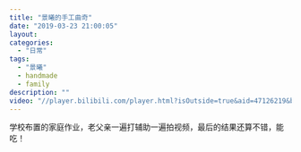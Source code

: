 ```yaml
---
title: "景曦的手工曲奇"
date: "2019-03-23 21:00:05"
layout: 
categories: 
  - "日常"
tags: 
  - "景曦"
  - handmade
  - family
description: ""
video: "//player.bilibili.com/player.html?isOutside=true&aid=47126219&bvid=BV19b41177QP&cid=82534931&p=1&autoplay=0&muted=0"
---
```

学校布置的家庭作业，老父亲一遍打辅助一遍拍视频，最后的结果还算不错，能吃！


